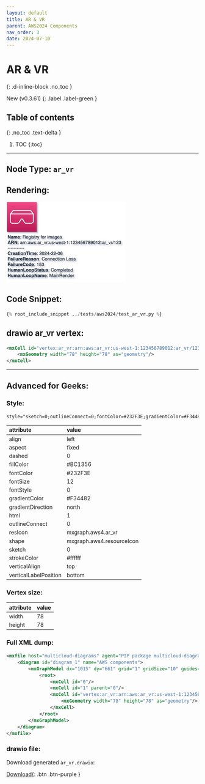 ```yaml
---
layout: default
title: AR & VR
parent: AWS2024 Components
nav_order: 3
date: 2024-07-10
---
```


# AR & VR
{: .d-inline-block .no_toc }

New (v0.3.61)
{: .label .label-green }

## Table of contents
{: .no_toc .text-delta }

1. TOC
{:toc}

---


## Node Type: ``ar_vr``

## Rendering:

![lambda](output/jpg/ar_vr.jpg)

## Code Snippet:

```python
{% root_include_snippet ../tests/aws2024/test_ar_vr.py %}
```

## drawio ar_vr vertex:

```xml
<mxCell id="vertex:ar_vr:arn:aws:ar_vr:us-west-1:123456789012:ar_vr/123" parent="1" vertex="1">
    <mxGeometry width="78" height="78" as="geometry"/>
</mxCell>
```
---

## Advanced for Geeks:

### Style:
```html
style="sketch=0;outlineConnect=0;fontColor=#232F3E;gradientColor=#F34482;gradientDirection=north;fillColor=#BC1356;strokeColor=#ffffff;dashed=0;verticalLabelPosition=bottom;verticalAlign=top;align=left;html=1;fontSize=12;fontStyle=0;aspect=fixed;shape=mxgraph.aws4.resourceIcon;resIcon=mxgraph.aws4.ar_vr;"
```

| attribute | value |
|:----------|:------|
|align| left |
|aspect| fixed |
|dashed| 0 |
|fillColor| #BC1356 |
|fontColor| #232F3E |
|fontSize| 12 |
|fontStyle| 0 |
|gradientColor| #F34482 |
|gradientDirection| north |
|html| 1 |
|outlineConnect| 0 |
|resIcon| mxgraph.aws4.ar_vr |
|shape| mxgraph.aws4.resourceIcon |
|sketch| 0 |
|strokeColor| #ffffff |
|verticalAlign| top |
|verticalLabelPosition| bottom |

### Vertex size:

| attribute | value |
|:---------|:-----------|
| width    | 78  |
| height   |78|

### Full XML dump:
```xml
<mxfile host="multicloud-diagrams" agent="PIP package multicloud-diagrams. Generate resources in draw.io compatible format for Cloud infrastructure. Copyrights @ Roman Tsypuk 2023. MIT license." type="MultiCloud">
    <diagram id="diagram_1" name="AWS components">
        <mxGraphModel dx="1015" dy="661" grid="1" gridSize="10" guides="1" tooltips="1" connect="1" arrows="1" fold="1" page="1" pageScale="1" pageWidth="850" pageHeight="1100" math="0" shadow="1">
            <root>
                <mxCell id="0"/>
                <mxCell id="1" parent="0"/>
                <mxCell id="vertex:ar_vr:arn:aws:ar_vr:us-west-1:123456789012:ar_vr/123" value="&lt;b&gt;Name&lt;/b&gt;: Registry for images&lt;BR&gt;&lt;b&gt;ARN&lt;/b&gt;: arn:aws:ar_vr:us-west-1:123456789012:ar_vr/123&lt;BR&gt;-----------&lt;BR&gt;&lt;b&gt;CreationTime&lt;/b&gt;: 2024-22-06&lt;BR&gt;&lt;b&gt;FailureReason&lt;/b&gt;: Connection Loss&lt;BR&gt;&lt;b&gt;FailureCode&lt;/b&gt;: 153&lt;BR&gt;&lt;b&gt;HumanLoopStatus&lt;/b&gt;: Completed&lt;BR&gt;&lt;b&gt;HumanLoopName&lt;/b&gt;: MainRender" style="sketch=0;outlineConnect=0;fontColor=#232F3E;gradientColor=#F34482;gradientDirection=north;fillColor=#BC1356;strokeColor=#ffffff;dashed=0;verticalLabelPosition=bottom;verticalAlign=top;align=left;html=1;fontSize=12;fontStyle=0;aspect=fixed;shape=mxgraph.aws4.resourceIcon;resIcon=mxgraph.aws4.ar_vr;" parent="1" vertex="1">
                    <mxGeometry width="78" height="78" as="geometry"/>
                </mxCell>
            </root>
        </mxGraphModel>
    </diagram>
</mxfile>
```

### drawio file:

Download generated ``ar_vr.drawio``:

[Download](output/drawio/ar_vr.drawio){: .btn .btn-purple }